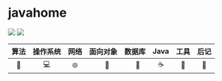 # javahome

![](https://img.shields.io/github/stars/kuangtianyu/javahome)  	![](https://img.shields.io/github/forks/kuangtianyu/javahome) 

| 算法  |  操作系统  |          网络          |  面向对象  |    数据库     |   Java   |    工具     |    后记    |
| :---: | :--------: | :--------------------: | :--------: | :-----------: | :------: | :---------: | :--------: |
| :key: | :computer: | :globe_with_meridians: | ​ ​ ​ ​​ :book: | ​ ​ ​ :lollipop: | :coffee: | :mag_right: | :notebook: |



